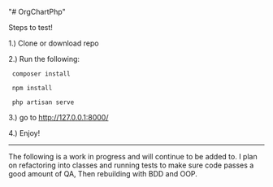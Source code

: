 "# OrgChartPhp" 

Steps to test! 

1.) Clone or download repo

2.) Run the following:

     composer install
     
     npm install
     
     php artisan serve
3.) go to http://127.0.0.1:8000/

4.) Enjoy!
__________________

The following is a work in progress and will continue to be added to. 
I plan on refactoring into classes and running tests to make sure code passes a good amount of QA, Then rebuilding with BDD and OOP.
